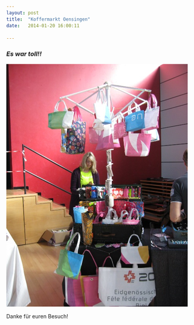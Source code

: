 ```yaml
---
layout: post
title:  "Koffermarkt Oensingen"
date:   2014-01-20 16:00:11

---
```


### *Es war toll!!*


<img src="/images/oensingen.jpg"/>

Danke für euren Besuch!